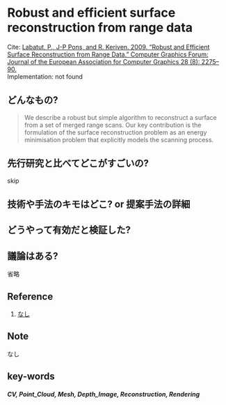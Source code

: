 # Robust and efficient surface reconstruction from range data

Cite: [Labatut, P., J-P Pons, and R. Keriven. 2009. “Robust and Efficient Surface Reconstruction from Range Data.” Computer Graphics Forum: Journal of the European Association for Computer Graphics 28 (8): 2275–90.](https://www.cs.jhu.edu/~misha/ReadingSeminar/Papers/Labatut09.pdf)  
Implementation: not found  

## どんなもの?
> We describe a robust but simple algorithm to reconstruct a surface from a set of merged range scans. Our key contribution is the formulation of the surface reconstruction problem as an energy minimisation problem that explicitly models the scanning process.

## 先行研究と比べてどこがすごいの?
skip

## 技術や手法のキモはどこ? or 提案手法の詳細


## どうやって有効だと検証した?

## 議論はある?
省略

## Reference
1. [なし]()

## Note
なし

## key-words
##### CV, Point_Cloud, Mesh, Depth_Image, Reconstruction, Rendering



